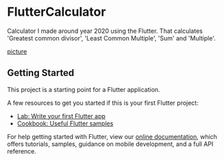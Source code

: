 # FlutterCalculator

Calculator I made around year 2020 using the Flutter. That calculates 'Greatest common divisor', 'Least Common Multiple', 'Sum' and 'Multiple'.

[picture](https://github.com/kristaps-m/FlutterCalculator/blob/main/screen_shots/calc1.png)

## Getting Started

This project is a starting point for a Flutter application.

A few resources to get you started if this is your first Flutter project:

- [Lab: Write your first Flutter app](https://flutter.dev/docs/get-started/codelab)
- [Cookbook: Useful Flutter samples](https://flutter.dev/docs/cookbook)

For help getting started with Flutter, view our
[online documentation](https://flutter.dev/docs), which offers tutorials,
samples, guidance on mobile development, and a full API reference.
